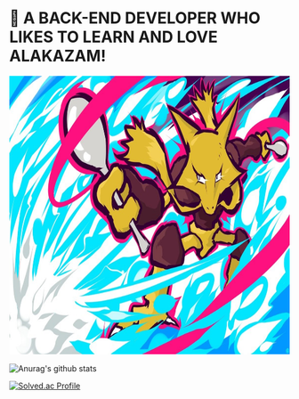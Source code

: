 # :spoon: A BACK-END DEVELOPER WHO LIKES TO LEARN AND LOVE ALAKAZAM!

<img src="alakazam_psycocutter.jpg" width="100%" height="500" />

<br>


![Anurag's github stats](https://github-readme-stats.vercel.app/api?username=loveAlakazam&show_icons=true) 

[![Solved.ac Profile](http://mazassumnida.wtf/api/v2/generate_badge?boj=dmsrkd1216)](https://solved.ac/dmsrkd1216/)
